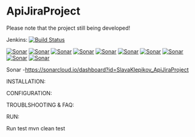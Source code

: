 # ApiJiraProject

Please note that the project still being developed!

Jenkins: [![Build Status](http://91.235.128.79:8080/buildStatus/icon?job=ApiJiraProject&build=27)](http://91.235.128.79:8080/job/ApiJiraProject/27/)


[![Sonar](https://sonarcloud.io/api/project_badges/measure?project=SlavaKlepikov_ApiJiraProject&metric=bugs)](https://sonarcloud.io/api/project_badges/measure?project=SlavaKlepikov_ApiJiraProject&metric=bugs)
[![Sonar](https://sonarcloud.io/api/project_badges/measure?project=SlavaKlepikov_ApiJiraProject&metric=code_smells)](https://sonarcloud.io/api/project_badges/measure?project=SlavaKlepikov_ApiJiraProject&metric=code_smells)
[![Sonar](https://sonarcloud.io/api/project_badges/measure?project=SlavaKlepikov_ApiJiraProject&metric=duplicated_lines_density)](https://sonarcloud.io/api/project_badges/measure?project=SlavaKlepikov_ApiJiraProject&metric=duplicated_lines_density)
[![Sonar](https://sonarcloud.io/api/project_badges/measure?project=SlavaKlepikov_ApiJiraProject&metric=ncloc)](https://sonarcloud.io/api/project_badges/measure?project=SlavaKlepikov_ApiJiraProject&metric=ncloc)
[![Sonar](https://sonarcloud.io/api/project_badges/measure?project=SlavaKlepikov_ApiJiraProject&metric=sqale_rating)](https://sonarcloud.io/api/project_badges/measure?project=SlavaKlepikov_ApiJiraProject&metric=sqale_rating)
[![Sonar](https://sonarcloud.io/api/project_badges/measure?project=SlavaKlepikov_ApiJiraProject&metric=alert_status)](https://sonarcloud.io/api/project_badges/measure?project=SlavaKlepikov_ApiJiraProject&metric=alert_status)
[![Sonar](https://sonarcloud.io/api/project_badges/measure?project=SlavaKlepikov_ApiJiraProject&metric=reliability_rating)](https://sonarcloud.io/api/project_badges/measure?project=SlavaKlepikov_ApiJiraProject&metric=reliability_rating)
[![Sonar](https://sonarcloud.io/api/project_badges/measure?project=SlavaKlepikov_ApiJiraProject&metric=security_rating)](https://sonarcloud.io/api/project_badges/measure?project=SlavaKlepikov_ApiJiraProject&metric=security_rating)
[![Sonar](https://sonarcloud.io/api/project_badges/measure?project=SlavaKlepikov_ApiJiraProject&metric=sqale_index)](https://sonarcloud.io/api/project_badges/measure?project=SlavaKlepikov_ApiJiraProject&metric=sqale_index)
[![Sonar](https://sonarcloud.io/api/project_badges/measure?project=SlavaKlepikov_ApiJiraProject&metric=vulnerabilities)](https://sonarcloud.io/api/project_badges/measure?project=SlavaKlepikov_ApiJiraProject&metric=vulnerabilities)

Sonar -https://sonarcloud.io/dashboard?id=SlavaKlepikov_ApiJiraProject

INSTALLATION:

CONFIGURATION:

TROUBLSHOOTING & FAQ:

RUN:

Run test mvn clean test
